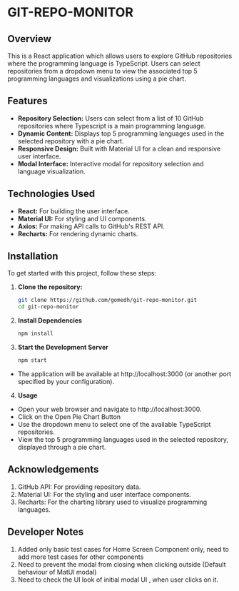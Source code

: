 # GIT-REPO-MONITOR

## Overview

This is a React application which allows users to explore GitHub repositories where the programming language is TypeScript. Users can select repositories from a dropdown menu to view the associated top 5 programming languages and visualizations using a pie chart.

## Features

- **Repository Selection:** Users can select from a list of 10 GitHub repositories where Typescript is a main programming language.
- **Dynamic Content:** Displays top 5 programming languages used in the selected repository with a pie chart.
- **Responsive Design:** Built with Material UI for a clean and responsive user interface.
- **Modal Interface:** Interactive modal for repository selection and language visualization.

## Technologies Used

- **React:** For building the user interface.
- **Material UI:** For styling and UI components.
- **Axios:** For making API calls to GitHub's REST API.
- **Recharts:** For rendering dynamic charts.

## Installation

To get started with this project, follow these steps:

1. **Clone the repository:**
   ```bash
   git clone https://github.com/gomedh/git-repo-monitor.git
   cd git-repo-monitor

2. **Install Dependencies**
   ```bash
   npm install

3. **Start the Development Server**
   ```bash
   npm start

- The application will be available at http://localhost:3000 (or another port specified by your configuration).

4. **Usage**
- Open your web browser and navigate to http://localhost:3000.
- Click on the Open Pie Chart Button
- Use the dropdown menu to select one of the available TypeScript repositories.
- View the top 5 programming languages used in the selected repository, displayed through a pie chart.

## Acknowledgements

1. GitHub API: For providing repository data.
2. Material UI: For the styling and user interface components.
3. Recharts: For the charting library used to visualize programming languages.

## Developer Notes

1. Added only basic test cases for Home Screen Component only, need to add more test cases for other components
2. Need to prevent the modal from closing when clicking outside (Default behaviour of MatUI modal)
3. Need to check the UI look of initial modal UI , when user clicks on it.



